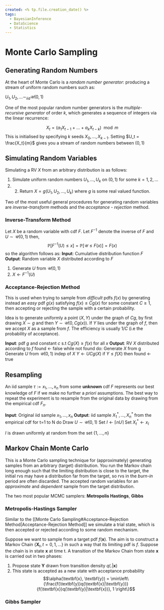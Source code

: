 ```yaml
---
created: <% tp.file.creation_date() %>
tags:
  - BayesianInference
  - DataScience
  - Statistics
---
```


# Monte Carlo Sampling

## Generating Random Numbers

At the heart of Monte Carlo is a *random number generator*: producing a stream of uniform random numbers such as:

$U_1, U_2, \dots \sim_{iid} \mathcal{U}(0,1)$

One of the most popular random number generators is the *multiple-recursive generator* of order $k$, which generates a sequence of integers via the linear recurrence:

$$X_t = (a_1X_{t-1} + \dots + a_kX_{t-k})\mod m$$
This is initialised by specifying $k$ seeds $X_0, \dots, X_{k-1}$. Setting $U_t = \frac{X_t}{m}$ gives you a stream of random numbers between $(0,1)$

## Simulating Random Variables
Simulating a RV $X$ from an arbitrary distribution is as follows:

1. Simulate uniform random numbers $U_1, \dots, U_k$ on $(0, 1)$ for some $k=1, 2, \dots$
2. 2. Return $X=g(U_1, U_2, \dots, U_k)$ where $g$ is some real valued function. 

Two of the most useful general procedures for generating random variables are *inverse-transform* methods and the *acceptance - rejection* method.

### Inverse-Transform Method
Let $X$ be a random variable with cdf $F$. Let $F^{-1}$ denote the inverse of $F$ and $U \sim \mathcal{U}(0,1)$ then,
$$\mathbb{P}[F^{-1}(U) \leq x] = \mathbb{P}[\mathcal{U} \leq F(x)]=F(x)$$
so the algorithm follows as:
**Input**: Cumulative distribution function $F$
**Output**: Random variable $X$ distributed according to $F$
1. Generate $U$ from $\mathcal{U}(0,1)$
2. $X \leftarrow F^{-1}(U)$

### Acceptance-Rejection Method

This is used when trying to sample from *difficult* pdfs $f(x)$ by generating instead an *easy* pdf $g(x)$ satisfying $f(x) \leq Cg(x)$
for some constant $C \geq 1$, then accepting or rejecting the sample with a certain probability. 

Idea is to generate uniformly a point $(X, Y)$ under the graph of $Cg$, by first drawing $X \sim g$ and then $Y \sim \mathcal{U}(0, Cg(x))$. If $Y$ lies under the graph of $f$, then we accept $X$ as a sample from $f$. The efficiency is usually $1/C$ (i.e the probability of acceptance).

**Input**: pdf $g$ and constant $c$ s.t $Cg(X) \geq f(x)$ for all $x$
**Output**: RV $X$ distributed according to $f$
found $\leftarrow$ false
while not found do:
	Generate $X$ from g
	Generate $U$ from $\mathcal{U}(0,1)$ indep of $X$
    $Y \leftarrow UCg(X)$
    if $Y \leq f(X)$ then found $\leftarrow$ true

## Resampling

An iid sample $\tau := {x_1, \dots, x_n}$ from some **unknown** cdf $F$ represents our best knowledge of $F$ if we make no further a *priori* assumptions. The best way to repeat the experiment is to resample from the original data by drawing from the empirical cdf $F_n$.

**Input**: Original iid sample $x_1, \dots, x_n$ 
**Output**: iid sample $X_1^*, \dots, X_n^*$ from the empirical cdf
for t=1 to N do
	Draw $U \sim \mathcal{U}(0,1)$
	Set $I \leftarrow \lceil{nU} \rceil$
    Set $X_t^* \leftarrow x_I$

$I$ is drawn uniformly at random from the set $\{1, \dots, n\}$

## Markov Chain Monte Carlo

This is a Monte Carlo sampling technique for (approximately) generating samples from an arbitrary (target) distribution. You run the Markov chain long enough such that the limiting distribution is close to the target, the initial rvs may have a distribution far from the target, so rvs in the *burn-in* period are often discarded. The accepted random variables for an *approximate* and *dependent* sample from the target distribution.

The two most popular MCMC samplers: **Metropolis Hastings**, **Gibbs**

### Metropolis-Hastings Sampler
Similar to the [[Monte Carlo Sampling#Acceptance-Rejection Method|Acceptance-Rejection Method]] we simulate a trial state, which is then accepted or rejected according to some random mechanism.

Suppose we want to sample from a target pdf $f(\textbf{x})$. The aim is to construct a Markov Chain $\{\textbf{X}_t, t=0,1, \dots\}$ in such a way that its limiting pdf is $f$. Suppose the chain is in state $\textbf{x}$ at time t. A transition of the Markov Chain from state $\textbf{x}$ is carried out in two phases:

1. Propose state $\textbf{Y}$ drawn from transition density $q(.|\textbf{x})$
2. This state is accepted as a new state with acceptance probability $$\alpha(\textbf{x}, \textbf{y}) = \min\left\{\frac{f(\textbf{y})q(\textbf{x}|\textbf{y})}{f(\textbf{x})q(\textbf{y}|\textbf{x})}, 1 \right\}$$

### Gibbs Sampler
